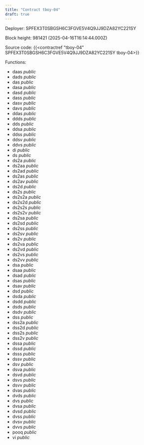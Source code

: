 ```yaml
---
title: "Contract tboy-04"
draft: true
---
```

Deployer: SPFEX3T0SBGSH6C3FGVE5V4Q9JJ9DZA82YC221SY


 



Block height: 981421 (2025-04-16T16:14:44.000Z)

Source code: {{<contractref "tboy-04" SPFEX3T0SBGSH6C3FGVE5V4Q9JJ9DZA82YC221SY tboy-04>}}

Functions:

* daas _public_
* dads _public_
* das _public_
* dasa _public_
* dasd _public_
* dass _public_
* dasv _public_
* davs _public_
* ddas _public_
* ddds _public_
* dds _public_
* ddsa _public_
* ddss _public_
* ddsv _public_
* ddvs _public_
* di _public_
* ds _public_
* ds2a _public_
* ds2aa _public_
* ds2ad _public_
* ds2as _public_
* ds2av _public_
* ds2d _public_
* ds2s _public_
* ds2s2a _public_
* ds2s2d _public_
* ds2s2s _public_
* ds2s2v _public_
* ds2sa _public_
* ds2sd _public_
* ds2ss _public_
* ds2sv _public_
* ds2v _public_
* ds2va _public_
* ds2vd _public_
* ds2vs _public_
* ds2vv _public_
* dsa _public_
* dsaa _public_
* dsad _public_
* dsas _public_
* dsav _public_
* dsd _public_
* dsda _public_
* dsdd _public_
* dsds _public_
* dsdv _public_
* dss _public_
* dss2a _public_
* dss2d _public_
* dss2s _public_
* dss2v _public_
* dssa _public_
* dssd _public_
* dsss _public_
* dssv _public_
* dsv _public_
* dsva _public_
* dsvd _public_
* dsvs _public_
* dsvv _public_
* dvas _public_
* dvds _public_
* dvs _public_
* dvsa _public_
* dvsd _public_
* dvss _public_
* dvsv _public_
* dvvs _public_
* pooq _public_
* vi _public_
